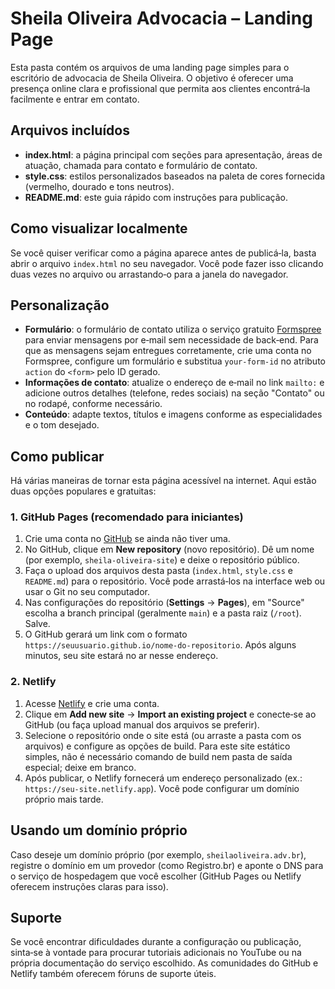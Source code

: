 # Sheila Oliveira Advocacia – Landing Page

Esta pasta contém os arquivos de uma landing page simples para o
escritório de advocacia de Sheila Oliveira. O objetivo é oferecer uma
presença online clara e profissional que permita aos clientes
encontrá‑la facilmente e entrar em contato.

## Arquivos incluídos

- **index.html**: a página principal com seções para apresentação,
  áreas de atuação, chamada para contato e formulário de contato.
- **style.css**: estilos personalizados baseados na paleta de cores
  fornecida (vermelho, dourado e tons neutros).
- **README.md**: este guia rápido com instruções para publicação.

## Como visualizar localmente

Se você quiser verificar como a página aparece antes de publicá‑la,
basta abrir o arquivo `index.html` no seu navegador. Você pode fazer
isso clicando duas vezes no arquivo ou arrastando‑o para a janela do
navegador.

## Personalização

- **Formulário**: o formulário de contato utiliza o serviço gratuito
  [Formspree](https://formspree.io/) para enviar mensagens por e‑mail
  sem necessidade de back‑end. Para que as mensagens sejam entregues
  corretamente, crie uma conta no Formspree, configure um formulário e
  substitua `your-form-id` no atributo `action` do `<form>` pelo ID
  gerado.
- **Informações de contato**: atualize o endereço de e‑mail no link
  `mailto:` e adicione outros detalhes (telefone, redes sociais) na
  seção "Contato" ou no rodapé, conforme necessário.
- **Conteúdo**: adapte textos, títulos e imagens conforme as
  especialidades e o tom desejado.

## Como publicar

Há várias maneiras de tornar esta página acessível na internet. Aqui
estão duas opções populares e gratuitas:

### 1. GitHub Pages (recomendado para iniciantes)

1. Crie uma conta no [GitHub](https://github.com/) se ainda não
   tiver uma.
2. No GitHub, clique em **New repository** (novo repositório). Dê um
   nome (por exemplo, `sheila-oliveira-site`) e deixe o repositório
   público.
3. Faça o upload dos arquivos desta pasta (`index.html`, `style.css` e
   `README.md`) para o repositório. Você pode arrastá‑los na interface
   web ou usar o Git no seu computador.
4. Nas configurações do repositório (**Settings** → **Pages**), em
   "Source" escolha a branch principal (geralmente `main`) e a pasta
   raiz (`/root`). Salve.
5. O GitHub gerará um link com o formato
   `https://seuusuario.github.io/nome-do-repositorio`. Após alguns
   minutos, seu site estará no ar nesse endereço.

### 2. Netlify

1. Acesse [Netlify](https://www.netlify.com/) e crie uma conta.
2. Clique em **Add new site** → **Import an existing project** e
   conecte‑se ao GitHub (ou faça upload manual dos arquivos se
   preferir).
3. Selecione o repositório onde o site está (ou arraste a pasta com os
   arquivos) e configure as opções de build. Para este site estático
   simples, não é necessário comando de build nem pasta de saída
   especial; deixe em branco.
4. Após publicar, o Netlify fornecerá um endereço personalizado
   (ex.: `https://seu-site.netlify.app`). Você pode configurar um
   domínio próprio mais tarde.

## Usando um domínio próprio

Caso deseje um domínio próprio (por exemplo,
`sheilaoliveira.adv.br`), registre o domínio em um provedor (como
Registro.br) e aponte o DNS para o serviço de hospedagem que você
escolher (GitHub Pages ou Netlify oferecem instruções claras para
isso).

## Suporte

Se você encontrar dificuldades durante a configuração ou publicação,
sinta‑se à vontade para procurar tutoriais adicionais no YouTube ou
na própria documentação do serviço escolhido. As comunidades do
GitHub e Netlify também oferecem fóruns de suporte úteis.